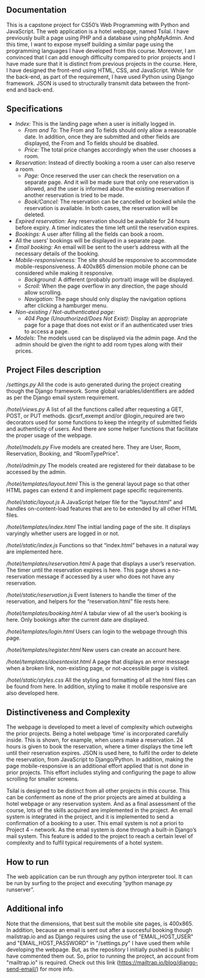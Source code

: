 ## Documentation

This is a capstone project for CS50’s Web Programming with Python and JavaScript. The web application is a hotel webpage, named Tsilal. I have previously built a page using PHP and a database using phpMyAdmin. And this time, I want to expose myself building a similar page using the programming languages I have developed from this course. Moreover, I am convinced that I can add enough difficulty compared to prior projects and I have made sure that it is distinct from previous projects in the course. Here, I have designed the front-end using HTML, CSS, and JavaScript. While for the back-end, as part of the requirement, I have used Python using Django framework. JSON is used to structurally transmit data between the front-end and back-end. 

## Specifications

- *Index:* This is the landing page when a user is initially logged in.
	- *From and To:* The From and To fields should only allow a reasonable date. In addition, once they are submitted and other fields are displayed, the From and To fields should be disabled.
	- *Price:* The total price changes accordingly when the user chooses a room.
- *Reservation:* Instead of directly booking a room a user can also reserve a room. 
	- *Page:* Once reserved the user can check the reservation on a separate page. And it will be made sure that only one reservation is allowed, and the user is informed about the existing reservation if another reservation is tried to be made.
	- *Book/Cancel:* The reservation can be cancelled or booked while the reservation is available. In both cases, the reservation will be deleted.
- *Expired reservation:* Any reservation should be available for 24 hours before expiry. A timer indicates the time left until the reservation expires. 
- *Bookings:* A user after filling all the fields can book a room. 
- All the users’ bookings will be displayed in a separate page.
- *Email booking:* An email will be sent to the user’s address with all the necessary details of the booking.
- *Mobile-responsiveness:* The site should be responsive to accommodate mobile-responsiveness. A 400x865 dimension mobile phone can be considered while making it responsive.
	- *Background:* A different (probably portrait) image will be displayed.
	- *Scroll:* When the page overflow in any direction, the page should allow scrolling.
	- *Navigation:* The page should only display the navigation options after clicking a hamburger menu.
- *Non-existing / Not-authenticated page:* 
	- *404 Page (Unauthorized/Does Not Exist):* Display an appropriate page for a page that does not exist or if an authenticated user tries to access a page.
- *Models:* The models used can be displayed via the admin page. And the admin should be given the right to add room types along with their prices.

## Project Files description

*/settings.py*
All the code is auto generated during the project creating though the Django framework. Some global variables/identifiers are added as per the Django email system requirement.

*/hotel/views.py*
A list of all the functions called after requesting a GET, POST, or PUT methods. @csrf_exempt and/or @login_required are two decorators used for some functions to keep the integrity of submitted fields and authenticity of users. And there are some helper functions that facilitate the proper usage of the webpage.

*/hotel/models.py*
Five models are created here. They are User, Room, Reservation, Booking, and “RoomTypePrice”.

*/hotel/admin.py*
The models created are registered for their database to be accessed by the admin.

*/hotel/templates/layout.html*
This is the general layout page so that other HTML pages can extend it and implement page specific requirements.

*/hotel/static/layout.js*
A JavaScript helper file for the “layout.html” and handles on-content-load features that are to be extended by all other HTML files.

*/hotel/templates/index.html*
The initial landing page of the site. It displays varyingly whether users are logged in or not. 

*/hotel/static/index.js*
Functions so that “index.html” behaves in a natural way are implemented here. 

*/hotel/templates/reservation.html*
A page that displays a user’s reservation. The timer until the reservation expires is here. 
This page shows a no-reservation message if accessed by a user who does not have any reservation. 

*/hotel/static/reservation.js*
Event listeners to handle the timer of the reservation, and helpers for the “reservation.html” file rests here.

*/hotel/templates/booking.html*
A tabular view of all the user’s booking is here. Only bookings after the current date are displayed.

*/hotel/templates/login.html*
Users can login to the webpage through this page.

*/hotel/templates/register.html*
New users can create an account here.

*/hotel/templates/doesntexist.html*
A page that displays an error message when a broken link, non-existing page, or not-accessible page is visited.

*/hotel/static/styles.css*
All the styling and formatting of all the html files can be found from here. In addition, styling to make it mobile responsive are also developed here. 

## Distinctiveness and Complexity

The webpage is developed to meet a level of complexity which outweighs the prior projects. Being a hotel webpage ‘time’ is incorporated carefully inside. This is shown, for example, when users make a reservation. 24 hours is given to book the reservation, where a timer displays the time left until their reservation expires. JSON is used here, to fulfil the order to delete the reservation, from JavaScript to Django/Python. In addition, making the page mobile-responsive is an additional effort applied that is not done in prior projects. This effort includes styling and configuring the page to allow scrolling for smaller screens.

Tsilal is designed to be distinct from all other projects in this course. This can be conferment as none of the prior projects are aimed at building a hotel webpage or any reservation system. And as a final assessment of the course, lots of the skills acquired are implemented in the project. An email system is integrated in the project, and it is implemented to send a confirmation of a booking to a user. This email system is not a priori to Project 4 – network. As the email system is done through a built-in Django’s mail system. This feature is added to the project to reach a certain level of complexity and to fulfil typical requirements of a hotel system. 


## How to run
The web application can be run through any python interpreter tool. It can be run by surfing to the project and executing “python manage.py runserver”.


## Additional info
Note that the dimensions, that best suit the mobile site pages, is 400x865.
In addition, because an email is sent out after a succesful booking though mailstrap.io and as Django requires using the use of "EMAIL_HOST_USER" and "EMAIL_HOST_PASSWORD" in "/settings.py" I have used them while developing the webpage. But, as the repository I initially pushed is public I have commented them out. So, prior to running the project, an account from "mailtrap.io" is required. Check out this link (https://mailtrap.io/blog/django-send-email/) for more info.
